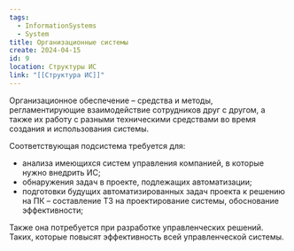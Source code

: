 ```yaml
---
tags:
  - InformationSystems
  - System
title: Организационные системы
create: 2024-04-15
id: 9
location: Структуры ИС
link: "[[Структура ИС]]"
---
```

Организационное обеспечение – средства и методы, регламентирующие взаимодействие сотрудников друг с другом, а также их работу с разными техническими средствами во время создания и использования системы.

Соответствующая подсистема требуется для:

- анализа имеющихся систем управления компанией, в которые нужно внедрить ИС;
- обнаружения задач в проекте, подлежащих автоматизации;
- подготовки будущих автоматизированных задач проекта к решению на ПК – составление ТЗ на проектирование системы, обоснование эффективности;

Также она потребуется при разработке управленческих решений. Таких, которые повысят эффективность всей управленческой системы.